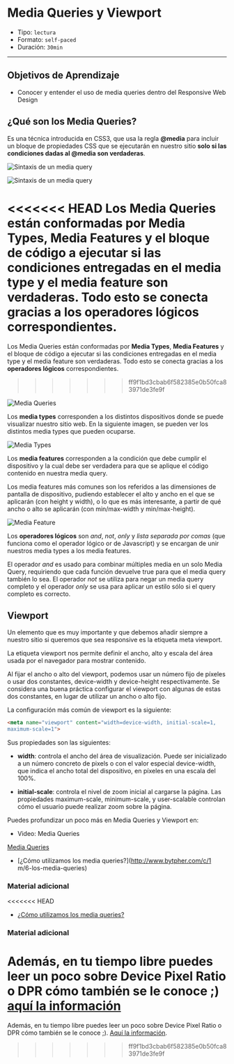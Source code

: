 # Media Queries y Viewport

- Tipo: `lectura`
- Formato: `self-paced`
- Duración: `30min`

***

## Objetivos de Aprendizaje

- Conocer y entender el uso de media queries dentro del Responsive Web Design

## ¿Qué son los Media Queries?

Es una técnica introducida en CSS3, que usa la regla **@media** para incluir un
bloque de propiedades CSS que se ejecutarán en nuestro sitio **solo si las
condiciones dadas al @media son verdaderas**.

![Sintaxis de un media query](http://ptgmedia.pearsoncmg.com/images/chap4_9780321888938/elementLinks/0429b.jpg)

![Sintaxis de un media query](http://ptgmedia.pearsoncmg.com/images/chap4_9780321888938/elementLinks/0429b.jpg "Sintaxis de un media query")

<<<<<<< HEAD
Los Media Queries están conformadas por
**Media Types**, **Media Features** y el bloque de código a ejecutar si las condiciones entregadas en el media type y el media feature son verdaderas. Todo esto se conecta gracias a los **operadores lógicos** correspondientes.
=======

Los Media Queries están conformadas por **Media Types**, **Media Features**
y el bloque de código a ejecutar si las condiciones entregadas en el media
type y el media feature son verdaderas. Todo esto se conecta gracias a los
**operadores lógicos** correspondientes.

>>>>>>> ff9f1bd3cbab6f582385e0b50fca83971de3fe9f

![Media Queries](https://internetingishard.com/html-and-css/responsive-design/media-query-terms-137d06.png)

Los **media types** corresponden a los distintos dispositivos donde se puede
visualizar nuestro sitio web. En la siguiente imagen, se pueden ver los
distintos media types que pueden ocuparse.

![Media Types](https://cdn-images-1.medium.com/max/800/1*5hk74pisbfEcsujBYEa1Mw.png)

Los **media features** corresponden a la condición que debe cumplir el
dispositivo y la cual debe ser verdadera para que se aplique el código contenido
en nuestra media query.

Los media features más comunes son los referidos a las dimensiones de pantalla de
dispositivo, pudiendo establecer el alto y ancho en el que se aplicarán (con height
y width), o lo que es más interesante, a partir de qué ancho o alto se aplicarán
(con min/max-width y min/max-height).

![Media Feature](https://github.com/Laboratoria/curricula-js/blob/40a7995144b1a8e93887180484ae5a1d882fb435/04-social-network/00-rwd/02-media-queries/media_feature.png?raw=true)

Los **operadores lógicos** son *and*, *not*, *only* y *lista separada por comas*
(que funciona como el operador lógico or de Javascript) y se encargan de unir
nuestros media types a los media features.

El operador *and* es usado para combinar múltiples media en un solo Media Query,
requiriendo que cada función devuelve true para que el media query también lo
sea. El operador *not* se utiliza para negar un media query completo y el
operador *only* se usa para aplicar un estilo sólo si el query completo es
correcto.

## Viewport

Un elemento que es muy importante y que debemos añadir siempre a nuestro sitio
si queremos que sea responsive es la etiqueta meta viewport.

La etiqueta viewport nos permite definir el ancho, alto y escala del área usada
por el navegador para mostrar contenido.

Al fijar el ancho o alto del viewport, podemos usar un número fijo de píxeles o
usar dos constantes, device-width y device-height respectivamente. Se considera
una buena práctica configurar el viewport con algunas de estas dos constantes,
en lugar de utilizar un ancho o alto fijo.

La configuración más común de viewport es la siguiente:

```html
<meta name="viewport" content="width=device-width, initial-scale=1,
maximum-scale=1">
```

Sus propiedades son las siguientes:

- **width**: controla el ancho del área de visualización. Puede ser inicializado
  a un número concreto de pixels o con el valor especial device-width, que
  indica el ancho total del dispositivo, en píxeles en una escala del 100%.

- **initial-scale**: controla el nivel de zoom inicial al cargarse la página.
  Las propiedades maximum-scale, minimum-scale, y user-scalable controlan cómo
  el usuario puede realizar zoom sobre la página.

Puedes profundizar un poco más en Media Queries y Viewport en:

- Video: Media Queries

[Media Queries](https://www.youtube.com/watch?v=VWL7I71pU2A)

- [¿Cómo utilizamos los media queries?](http://www.bytpher.com/c/1
m/6-los-media-queries)

### Material adicional

<<<<<<< HEAD
- [¿Cómo utilizamos los media queries?](http://www.bytpher.com/c/1/m/6-los-media-queries)

### Material adicional
Además, en tu tiempo libre puedes leer un poco sobre Device Pixel Ratio o DPR cómo también se le conoce ;) [aquí la información](https://binaria.com/blog/device-pixel-ratio-consejos-para-desarrolladores/)
=======
Además, en tu tiempo libre puedes leer un poco sobre Device Pixel Ratio o
DPR cómo también se le conoce ;). [Aquí la información](https://binaria.com/blog/device-pixel-ratio-consejos-para-desarrolladores/).
>>>>>>> ff9f1bd3cbab6f582385e0b50fca83971de3fe9f
